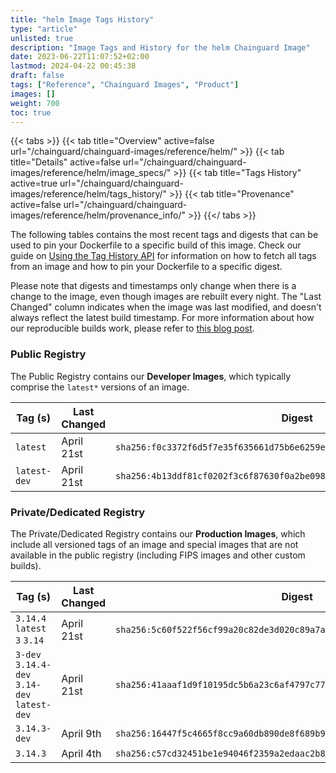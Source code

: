 ```yaml
---
title: "helm Image Tags History"
type: "article"
unlisted: true
description: "Image Tags and History for the helm Chainguard Image"
date: 2023-06-22T11:07:52+02:00
lastmod: 2024-04-22 00:45:38
draft: false
tags: ["Reference", "Chainguard Images", "Product"]
images: []
weight: 700
toc: true
---
```


{{< tabs >}}
{{< tab title="Overview" active=false url="/chainguard/chainguard-images/reference/helm/" >}}
{{< tab title="Details" active=false url="/chainguard/chainguard-images/reference/helm/image_specs/" >}}
{{< tab title="Tags History" active=true url="/chainguard/chainguard-images/reference/helm/tags_history/" >}}
{{< tab title="Provenance" active=false url="/chainguard/chainguard-images/reference/helm/provenance_info/" >}}
{{</ tabs >}}

The following tables contains the most recent tags and digests that can be used to pin your Dockerfile to a specific build of this image. Check our guide on [Using the Tag History API](/chainguard/chainguard-images/using-the-tag-history-api/) for information on how to fetch all tags from an image and how to pin your Dockerfile to a specific digest.

Please note that digests and timestamps only change when there is a change to the image, even though images are rebuilt every night. The "Last Changed" column indicates when the image was last modified, and doesn't always reflect the latest build timestamp. For more information about how our reproducible builds work, please refer to [this blog post](https://www.chainguard.dev/unchained/reproducing-chainguards-reproducible-image-builds).

### Public Registry
The Public Registry contains our **Developer Images**, which typically comprise the `latest*` versions of an image.

| Tag (s)       | Last Changed | Digest                                                                    |
|---------------|--------------|---------------------------------------------------------------------------|
|  `latest`     | April 21st   | `sha256:f0c3372f6d5f7e35f635661d75b6e6259e26a34817c984eb4ccf6806c78f4385` |
|  `latest-dev` | April 21st   | `sha256:4b13ddf81cf0202f3c6f87630f0a2be098694a5f588f827885bcf7619d127822` |


### Private/Dedicated Registry
The Private/Dedicated Registry contains our **Production Images**, which include all versioned tags of an image and special images that are not available in the public registry (including FIPS images and other custom builds).

| Tag (s)                                       | Last Changed | Digest                                                                    |
|-----------------------------------------------|--------------|---------------------------------------------------------------------------|
|  `3.14.4` `latest` `3` `3.14`                 | April 21st   | `sha256:5c60f522f56cf99a20c82de3d020c89a7aa89a71a3c3d4d4ccb2a176d6af58f4` |
|  `3-dev` `3.14.4-dev` `3.14-dev` `latest-dev` | April 21st   | `sha256:41aaaf1d9f10195dc5b6a23c6af4797c775d397550387b977e15b049a241caf9` |
|  `3.14.3-dev`                                 | April 9th    | `sha256:16447f5c4665f8cc9a60db890de8f689b9a055921b95412921900e3e255b44c2` |
|  `3.14.3`                                     | April 4th    | `sha256:c57cd32451be1e94046f2359a2edaac2b84e4ecd52b8af40d74c623485302b1a` |

